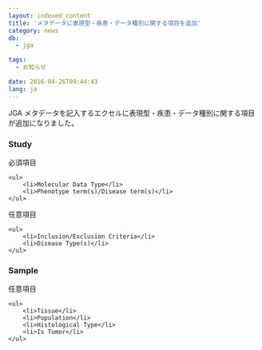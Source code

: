 ```yaml
---
layout: indexed_content
title: 'メタデータに表現型・疾患・データ種別に関する項目を追加'
category: news
db:
  - jga

tags:
  - お知らせ

date: 2016-04-26T09:44:43
lang: ja
---
```


<p>JGA メタデータを記入するエクセルに表現型・疾患・データ種別に関する項目が追加になりました。</p>

<h3>Study</h3>必須項目<div class="sub_index">

    <ul>
        <li>Molecular Data Type</li>
        <li>Phenotype term(s)/Disease term(s)</li>
    </ul>
</div>任意項目<div class="sub_index">

    <ul>
        <li>Inclusion/Exclusion Criteria</li>
        <li>Disease Type(s)</li>
    </ul>
</div>

<h3>Sample</h3>任意項目<div class="sub_index">

    <ul>
        <li>Tissue</li>
        <li>Population</li>
        <li>Histological Type</li>
        <li>Is Tumor</li>
    </ul>
</div>
